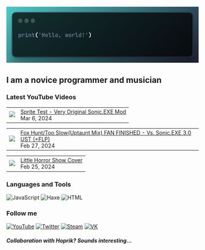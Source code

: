 [![Header](https://github.com/Nyan33/Nyan33/blob/main/assets/header.png)](https://www.youtube.com/channel/UCV-am5JX65zCBZZCsX4Fm2w)

## I am a novice programmer and musician

### Latest YouTube Videos
<!-- BLOG-POST-LIST:START --><table><tr><td><a href="https://www.youtube.com/watch?v=BziWRRM6DFg"><img width="140px" src="https://i.ytimg.com/vi/BziWRRM6DFg/mqdefault.jpg"></a></td>
<td><a href="https://www.youtube.com/watch?v=BziWRRM6DFg">Sprite Test - Very Original Sonic.EXE Mod</a><br/>Mar 6, 2024</td></tr></table>
<table><tr><td><a href="https://www.youtube.com/watch?v=MLjdXIdJs-w"><img width="140px" src="https://i.ytimg.com/vi/MLjdXIdJs-w/mqdefault.jpg"></a></td>
<td><a href="https://www.youtube.com/watch?v=MLjdXIdJs-w">Fox Hunt/Too Slow&lpar;Uptaunt Mix&rpar; FAN FINISHED - Vs. Sonic.EXE 3.0 UST &lpar;+FLP&rpar;</a><br/>Feb 27, 2024</td></tr></table>
<table><tr><td><a href="https://www.youtube.com/watch?v=nBw5sqTbHS0"><img width="140px" src="https://i.ytimg.com/vi/nBw5sqTbHS0/mqdefault.jpg"></a></td>
<td><a href="https://www.youtube.com/watch?v=nBw5sqTbHS0">Little Horror Show Cover</a><br/>Feb 25, 2024</td></tr></table>
<!-- BLOG-POST-LIST:END -->

### Languages and Tools
![JavaScript](https://img.shields.io/badge/-JavaScript-0B1216?style=for-the-badge&logo=JavaScript)
![Haxe](https://img.shields.io/badge/-Haxe-0B1216?style=for-the-badge&logo=Haxe)
![HTML](https://img.shields.io/badge/-HTML-0B1216?style=for-the-badge&logo=HTML5)

### Follow me
[![YouTube](https://img.shields.io/badge/-YouTube-0B1216?style=for-the-badge&logo=YouTube&logoColor=FF0038)](https://www.youtube.com/channel/UCV-am5JX65zCBZZCsX4Fm2w)
[![Twitter](https://img.shields.io/badge/-Twitter-0B1216?style=for-the-badge&logo=Twitter)](https://twitter.com/NyanBunBun1)
[![Steam](https://img.shields.io/badge/-Steam-0B1216?style=for-the-badge&logo=Steam)](https://steamcommunity.com/id/nyanbun/)
[![VK](https://img.shields.io/badge/-Vkontakte-0B1216?style=for-the-badge&logo=Vk&logoColor=1195F5)](https://vk.com/nyanbus)

##### Collaboration with Hoprik? Sounds interesting...